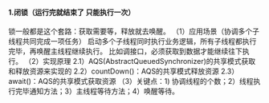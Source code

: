 #### 1.闭锁（运行完就结束了 只能执行一次）
   锁一般都是这个套路：获取需要等，释放就去唤醒。
  （1）应用场景（协调多个子线程共同完成一项任务）
    启动多个子线程同时执行业务逻辑，所有子线程都执行完毕，再唤醒主线程继续执行。
    比如调接口，必须获取到数据才能继续往下执行。
  （2）实现原理
    2.1）AQS(AbstractQueuedSynchronizer)的共享模式获取和释放资源来实现的
    2.2）countDown()：AQS的共享模式释放资源
    2.3）await()：AQS的共享模式获取资源
  （3）关键点：1) 协调线程的个数；2）线程执行完毕通知方法；3）主线程等待方法；4）唤醒等待。